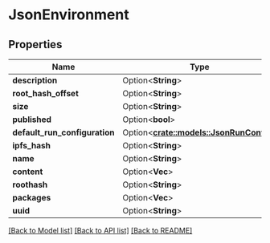 # JsonEnvironment

## Properties

Name | Type | Description | Notes
------------ | ------------- | ------------- | -------------
**description** | Option<**String**> |  | [optional]
**root_hash_offset** | Option<**String**> |  | [optional]
**size** | Option<**String**> |  | [optional]
**published** | Option<**bool**> |  | [optional]
**default_run_configuration** | Option<[**crate::models::JsonRunConfig**](json_RunConfig.md)> |  | [optional]
**ipfs_hash** | Option<**String**> |  | [optional]
**name** | Option<**String**> |  | [optional]
**content** | Option<**Vec<String>**> |  | [optional]
**roothash** | Option<**String**> |  | [optional]
**packages** | Option<**Vec<String>**> |  | [optional]
**uuid** | Option<**String**> |  | [optional]

[[Back to Model list]](../README.md#documentation-for-models) [[Back to API list]](../README.md#documentation-for-api-endpoints) [[Back to README]](../README.md)


